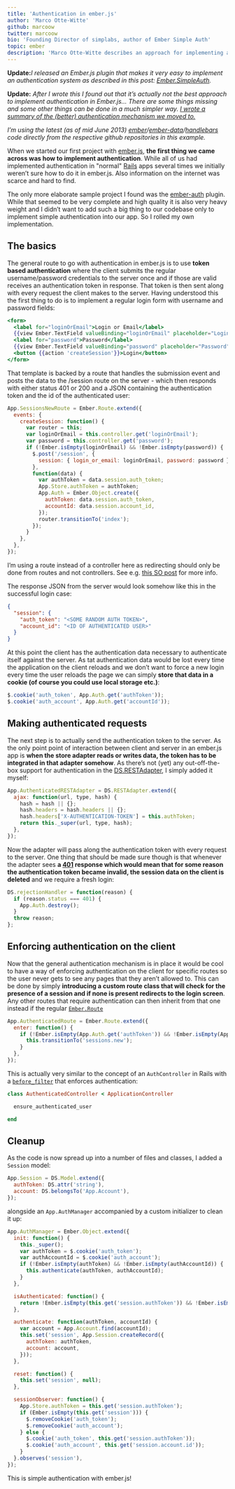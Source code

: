 ```yaml
---
title: 'Authentication in ember.js'
author: 'Marco Otte-Witte'
github: marcoow
twitter: marcoow
bio: 'Founding Director of simplabs, author of Ember Simple Auth'
topic: ember
description: 'Marco Otte-Witte describes an approach for implementing a session mechanism, authentication and authorization in Ember.js applications.'
---
```


**Update:**_I released an Ember.js plugin that makes it very easy to implement an authentication system as described in this post: [Ember.SimpleAuth](/blog/2013/10/09/embersimpleauth)._

**Update:** _After I wrote this I found out that it’s actually not the best approach to implement authentication in Ember.js… There are some things missing and some other things can be done in a much simpler way. [I wrote a summary of the (better) authentication mechanism we moved to.](/blog/2013/08/08/better-authentication-in-emberjs '(better) authnetication with ember.js')_

_I’m using the latest (as of mid June 2013) [ember](https://github.com/emberjs/ember.js)/[ember-data](https://github.com/emberjs/data)/[handlebars](https://github.com/wycats/handlebars.js) code directly from the respective github repositories in this example._

<!--break-->

When we started our first project with [ember.js](http://emberjs.com), **the first thing we came across was how to implement authentication**. While all of us had implemented authentication in "normal" [Rails](http://rubyonrails.org) apps several times we initially weren’t sure how to do it in ember.js. Also information on the internet was scarce and hard to find.

The only more elaborate sample project I found was the [ember-auth](https://github.com/heartsentwined/ember-auth) plugin. While that seemed to be very complete and high quality it is also very heavy weight and I didn’t want to add such a big thing to our codebase only to implement simple authentication into our app. So I rolled my own implementation.

## The basics

The general route to go with authentication in ember.js is to use **token based authentication** where the client submits the regular username/password credentials to the server once and if those are valid receives an authentication token in response. That token is then sent along with every request the client makes to the server. Having understood this the first thing to do is to implement a regular login form with username and password fields:

```hbs
<form>
  <label for="loginOrEmail">Login or Email</label>
  {{view Ember.TextField valueBinding="loginOrEmail" placeholder="Login or Email"}}
  <label for="password">Password</label>
  {{view Ember.TextField valueBinding="password" placeholder="Password"}}
  <button {{action 'createSession'}}>Login</button>
</form>
```

That template is backed by a route that handles the submission event and posts the data to the /session route on the server - which then responds with either status 401 or 200 and a JSON containing the authentication token and the id of the authenticated user:

<!-- prettier-ignore -->
```js
App.SessionsNewRoute = Ember.Route.extend({
  events: {
    createSession: function() {
      var router = this;
      var loginOrEmail = this.controller.get('loginOrEmail');
      var password = this.controller.get('password');
      if (!Ember.isEmpty(loginOrEmail) && !Ember.isEmpty(password)) {
        $.post('/session', {
          session: { login_or_email: loginOrEmail, password: password },
        },
        function(data) {
          var authToken = data.session.auth_token;
          App.Store.authToken = authToken;
          App.Auth = Ember.Object.create({
            authToken: data.session.auth_token,
            accountId: data.session.account_id,
          });
          router.transitionTo('index');
        });
      }
    },
  },
});
```

I’m using a route instead of a controller here as redirecting should only be done from routes and not controllers. See e.g. [this SO post](http://stackoverflow.com/questions/11552417/emberjs-how-to-transition-to-a-router-from-a-controllers-action/11555014#11555014) for more info.

The response JSON from the server would look somehow like this in the successful login case:

```json
{
  "session": {
    "auth_token": "<SOME RANDOM AUTH TOKEN>",
    "account_id": "<ID OF AUTHENTICATED USER>"
  }
}
```

At this point the client has the authentication data necessary to authenticate itself against the server. As tat authentication data would be lost every time the application on the client reloads and we don’t want to force a new login every time the user reloads the page we can simply **store that data in a cookie (of course you could use local storage etc.)**:

```js
$.cookie('auth_token', App.Auth.get('authToken'));
$.cookie('auth_account', App.Auth.get('accountId'));
```

## Making authenticated requests

The next step is to actually send the authentication token to the server. As the only point point of interaction between client and server in an ember.js app is **when the store adapter reads or writes data, the token has to be integrated in that adapter somehow**. As there’s not (yet) any out-off-the-box support for authentication in the [DS.RESTAdapter](https://github.com/emberjs/data/blob/v3.9.0/addon/adapters/rest.js), I simply added it myself:

```js
App.AuthenticatedRESTAdapter = DS.RESTAdapter.extend({
  ajax: function(url, type, hash) {
    hash = hash || {};
    hash.headers = hash.headers || {};
    hash.headers['X-AUTHENTICATION-TOKEN'] = this.authToken;
    return this._super(url, type, hash);
  },
});
```

Now the adapter will pass along the authentication token with every request to the server. One thing that should be made sure though is that whenever the adapter sees **a [401](https://en.wikipedia.org/wiki/List_of_HTTP_status_codes#401) response which would mean that for some reason the authentication token became invalid, the session data on the client is deleted** and we require a fresh login:

```js
DS.rejectionHandler = function(reason) {
  if (reason.status === 401) {
    App.Auth.destroy();
  }
  throw reason;
};
```

## Enforcing authentication on the client

Now that the general authentication mechanism is in place it would be cool to have a way of enforcing authentication on the client for specific routes so the user never gets to see any pages that they aren’t allowed to. This can be done by simply **introducing a custom route class that will check for the presence of a session and if none is present redirects to the login screen**. Any other routes that require authentication can then inherit from that one instead if the regular [`Ember.Route`](http://emberjs.com/api/classes/Ember.Route.html)

```js
App.AuthenticatedRoute = Ember.Route.extend({
  enter: function() {
    if (!Ember.isEmpty(App.Auth.get('authToken')) && !Ember.isEmpty(App.Auth.get('accountId'))) {
      this.transitionTo('sessions.new');
    }
  },
});
```

This is actually very similar to the concept of an `AuthController` in Rails with a [`before_filter`](http://api.rubyonrails.org/classes/AbstractController/Callbacks/ClassMethods.html#method-i-before_filter) that enforces authentication:

```rb
class AuthenticatedController < ApplicationController

  ensure_authenticated_user

end
```

## Cleanup

As the code is now spread up into a number of files and classes, I added a `Session` model:

```js
App.Session = DS.Model.extend({
  authToken: DS.attr('string'),
  account: DS.belongsTo('App.Account'),
});
```

alongside an `App.AuthManager` accompanied by a custom initializer to clean it up:

<!-- prettier-ignore -->
```js
App.AuthManager = Ember.Object.extend({
  init: function() {
    this._super();
    var authToken = $.cookie('auth_token');
    var authAccountId = $.cookie('auth_account');
    if (!Ember.isEmpty(authToken) && !Ember.isEmpty(authAccountId)) {
      this.authenticate(authToken, authAccountId);
    }
  },

  isAuthenticated: function() {
    return !Ember.isEmpty(this.get('session.authToken')) && !Ember.isEmpty(this.get('session.account'));
  },

  authenticate: function(authToken, accountId) {
    var account = App.Account.find(accountId);
    this.set('session', App.Session.createRecord({
      authToken: authToken,
      account: account,
    }));
  },

  reset: function() {
    this.set('session', null);
  },

  sessionObserver: function() {
    App.Store.authToken = this.get('session.authToken');
    if (Ember.isEmpty(this.get('session'))) {
      $.removeCookie('auth_token');
      $.removeCookie('auth_account');
    } else {
      $.cookie('auth_token', this.get('session.authToken'));
      $.cookie('auth_account', this.get('session.account.id'));
    }
  }.observes('session'),
});
```

This is simple authentication with ember.js!
